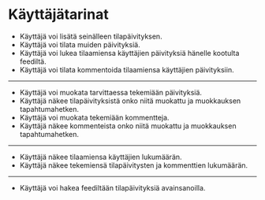 # Käyttäjätarinat

- Käyttäjä voi lisätä seinälleen tilapäivityksen.
- Käyttäjä voi tilata muiden päivityksiä.
- Käyttäjä voi lukea tilaamiensa käyttäjien päivityksiä hänelle kootulta feediltä.
- Käyttäjä voi tilata kommentoida tilaamiensa käyttäjien päivityksiin.

---

- Käyttäjä voi muokata tarvittaessa tekemiään päivityksiä.
- Käyttäjä näkee tilapäivityksistä onko niitä muokattu ja muokkauksen tapahtumahetken.
- Käyttäjä voi muokata tekemiään kommentteja.
- Käyttäjä näkee kommenteista onko niitä muokattu ja muokkauksen tapahtumahetken.

---

- Käyttäjä näkee tilaamiensa käyttäjien lukumäärän.
- Käyttäjä näkee tekemiensä tilapäivitysten ja kommenttien lukumäärän.

---

- Käyttäjä voi hakea feediltään tilapäivityksiä avainsanoilla.
